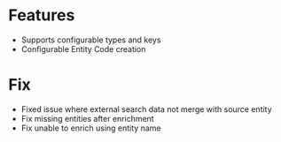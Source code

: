 # Features
- Supports configurable types and keys
- Configurable Entity Code creation

# Fix
- Fixed issue where external search data not merge with source entity
- Fix missing entities after enrichment
- Fix unable to enrich using entity name
